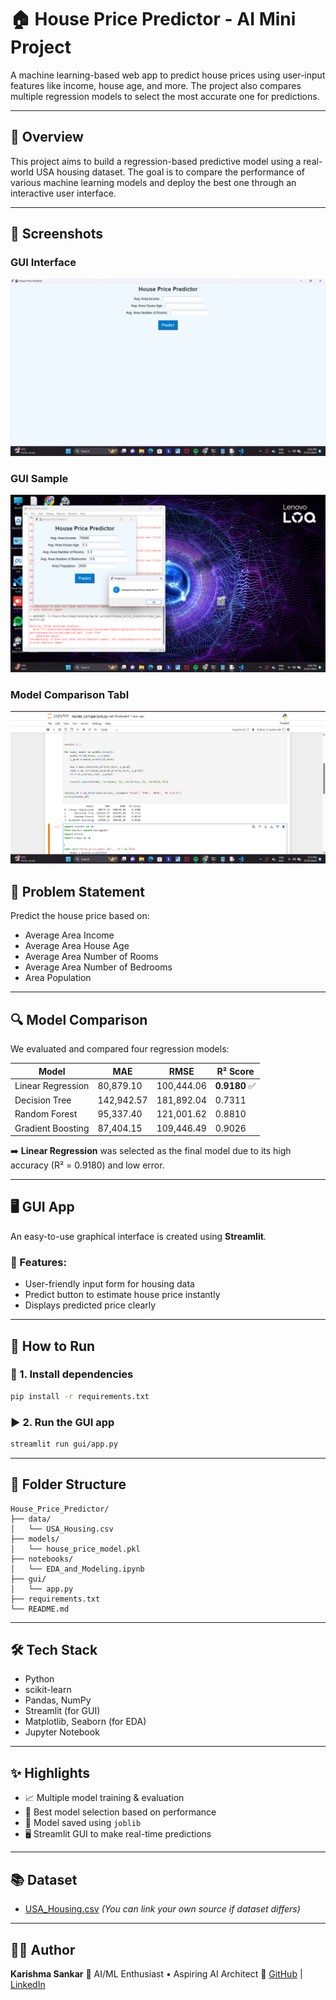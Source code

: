 
# 🏠 House Price Predictor - AI Mini Project

A machine learning-based web app to predict house prices using user-input features like income, house age, and more. The project also compares multiple regression models to select the most accurate one for predictions.

---

## 📌 Overview

This project aims to build a regression-based predictive model using a real-world USA housing dataset. The goal is to compare the performance of various machine learning models and deploy the best one through an interactive user interface.

---
## 📸 Screenshots

### GUI Interface
![GUI](assets/gui_screenshot.png)

### GUI Sample
![GUI Sample](assets/gui.sample.png)

### Model Comparison Tabl
![Model Comparison](assets/model_comparison.png)

## 🧠 Problem Statement

Predict the house price based on:
- Average Area Income
- Average Area House Age
- Average Area Number of Rooms
- Average Area Number of Bedrooms
- Area Population

---

## 🔍 Model Comparison

We evaluated and compared four regression models:

| Model                | MAE       | RMSE       | R² Score |
|---------------------|-----------|------------|----------|
| Linear Regression    | 80,879.10 | 100,444.06 | **0.9180** ✅ |
| Decision Tree        | 142,942.57| 181,892.04 | 0.7311   |
| Random Forest        | 95,337.40 | 121,001.62 | 0.8810   |
| Gradient Boosting    | 87,404.15 | 109,446.49 | 0.9026   |

➡️ **Linear Regression** was selected as the final model due to its high accuracy (R² = 0.9180) and low error.

---

## 🖥 GUI App

An easy-to-use graphical interface is created using **Streamlit**.

### 🎯 Features:
- User-friendly input form for housing data
- Predict button to estimate house price instantly
- Displays predicted price clearly

---

## 🚀 How to Run

### 🔧 1. Install dependencies

```bash
pip install -r requirements.txt
````

### ▶️ 2. Run the GUI app

```bash
streamlit run gui/app.py
```

---

## 📁 Folder Structure

```
House_Price_Predictor/
├── data/
│   └── USA_Housing.csv
├── models/
│   └── house_price_model.pkl
├── notebooks/
│   └── EDA_and_Modeling.ipynb
├── gui/
│   └── app.py
├── requirements.txt
└── README.md
```

---

## 🛠 Tech Stack

* Python
* scikit-learn
* Pandas, NumPy
* Streamlit (for GUI)
* Matplotlib, Seaborn (for EDA)
* Jupyter Notebook

---

## ✨ Highlights

* 📈 Multiple model training & evaluation
* 🥇 Best model selection based on performance
* 🧪 Model saved using `joblib`
* 🖥️ Streamlit GUI to make real-time predictions

---

## 📚 Dataset

* [USA\_Housing.csv](https://www.kaggle.com/datasets/sergeevich/usa-housing)
  *(You can link your own source if dataset differs)*

---

## 👩‍💻 Author

**Karishma Sankar**
📌 AI/ML Enthusiast • Aspiring AI Architect
🔗 [GitHub](https://github.com/karishmasankar) | [LinkedIn](https://www.linkedin.com/in/karishma-sankar1306/)



